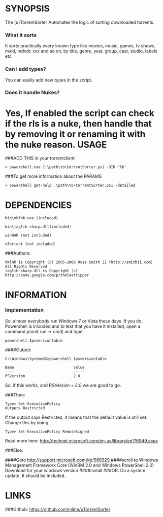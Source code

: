SYNOPSIS 
========

The (u)TorrentSorter Automates the logic of sorting downloaded torrents.
### What it sorts
It sorts practically every known type like movies, music, games, tv shows, mvid, mdvdr, xxx and so on, by title, genre, year, group, cast, studio, labels etc.
### Can i add types?
You can easily add new types in the script.  
### Does it handle Nukes?
Yes, If enabled the script can check if the rls is a nuke, then handle that by removing it or renaming it with the nuke reason.
USAGE
======

###ADD THIS in your torrentclient	

	> powershell.exe C:\path\to\torrentSorter.ps1 -DIR '%D'

###To get more information about the PARAMS

	> powershell get-help .\path\to\torrentSorter.ps1 -detailed


DEPENDENCIES
============

	bin\mklnk.exe (included)
	
	bin\taglib-sharp.dll(included)
	
	winRAR (not included)
	
	uTorrent (not included) 	
	
###Authors:

	mklnk is Copyright (c) 2005-2006 Ross Smith II (http://smithii.com) All Rights Reserved
	taglib-sharp.dll is Copyright (c) http://code.google.com/p/thelastripper


INFORMATION
===========
### Implementation
So, almost everybody run Windows 7 or Vista these days. If you do, Powershell is inlcuded and to test that
you have it installed, open a command promt run -> cmd) and type 

	powershell $psversiontable

####Output:

	C:\Windows\System32>powershell $psversiontable

	Name                           Value
	----                           -----
	PSVersion                      2.0


So, if this works, and PSVersion = 2.0 we are good to go.

###Then:

	Type> Get-ExecutionPolicy
	Output> Restricted

If the output says Restricted, it means that the default value is still set. Change this by doing

	Type> Set-ExecutionPolicy RemoteSigned
Read more here: http://technet.microsoft.com/en-us/library/ee176949.aspx

###Else:

####Goto 
	http://support.microsoft.com/kb/968929
####scroll to
	Windows Management Framework Core (WinRM 2.0 and Windows PowerShell 2.0)
Download for your windows version
####Install
###OR: 
Do a system update. It should be included.

LINKS
====
###Github:
	https://github.com/mline/uTorrentSorter